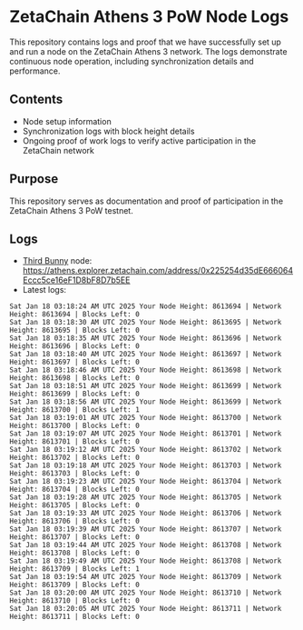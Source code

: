 # ZetaChain Athens 3 PoW Node Logs
This repository contains logs and proof that we have successfully set up and run a node on the ZetaChain Athens 3 network. The logs demonstrate continuous node operation, including synchronization details and performance.

## Contents
- Node setup information
- Synchronization logs with block height details
- Ongoing proof of work logs to verify active participation in the ZetaChain network

## Purpose
This repository serves as documentation and proof of participation in the ZetaChain Athens 3 PoW testnet.

## Logs

- [Third Bunny](https://thirdbunny.xyz/) node: https://athens.explorer.zetachain.com/address/0x225254d35dE666064Eccc5ce16eF1D8bF8D7b5EE
- Latest logs:
```
Sat Jan 18 03:18:24 AM UTC 2025 Your Node Height: 8613694 | Network Height: 8613694 | Blocks Left: 0
Sat Jan 18 03:18:30 AM UTC 2025 Your Node Height: 8613695 | Network Height: 8613695 | Blocks Left: 0
Sat Jan 18 03:18:35 AM UTC 2025 Your Node Height: 8613696 | Network Height: 8613696 | Blocks Left: 0
Sat Jan 18 03:18:40 AM UTC 2025 Your Node Height: 8613697 | Network Height: 8613697 | Blocks Left: 0
Sat Jan 18 03:18:46 AM UTC 2025 Your Node Height: 8613698 | Network Height: 8613698 | Blocks Left: 0
Sat Jan 18 03:18:51 AM UTC 2025 Your Node Height: 8613699 | Network Height: 8613699 | Blocks Left: 0
Sat Jan 18 03:18:56 AM UTC 2025 Your Node Height: 8613699 | Network Height: 8613700 | Blocks Left: 1
Sat Jan 18 03:19:01 AM UTC 2025 Your Node Height: 8613700 | Network Height: 8613700 | Blocks Left: 0
Sat Jan 18 03:19:07 AM UTC 2025 Your Node Height: 8613701 | Network Height: 8613701 | Blocks Left: 0
Sat Jan 18 03:19:12 AM UTC 2025 Your Node Height: 8613702 | Network Height: 8613702 | Blocks Left: 0
Sat Jan 18 03:19:18 AM UTC 2025 Your Node Height: 8613703 | Network Height: 8613703 | Blocks Left: 0
Sat Jan 18 03:19:23 AM UTC 2025 Your Node Height: 8613704 | Network Height: 8613704 | Blocks Left: 0
Sat Jan 18 03:19:28 AM UTC 2025 Your Node Height: 8613705 | Network Height: 8613705 | Blocks Left: 0
Sat Jan 18 03:19:33 AM UTC 2025 Your Node Height: 8613706 | Network Height: 8613706 | Blocks Left: 0
Sat Jan 18 03:19:39 AM UTC 2025 Your Node Height: 8613707 | Network Height: 8613707 | Blocks Left: 0
Sat Jan 18 03:19:44 AM UTC 2025 Your Node Height: 8613708 | Network Height: 8613708 | Blocks Left: 0
Sat Jan 18 03:19:49 AM UTC 2025 Your Node Height: 8613708 | Network Height: 8613709 | Blocks Left: 1
Sat Jan 18 03:19:54 AM UTC 2025 Your Node Height: 8613709 | Network Height: 8613709 | Blocks Left: 0
Sat Jan 18 03:20:00 AM UTC 2025 Your Node Height: 8613710 | Network Height: 8613710 | Blocks Left: 0
Sat Jan 18 03:20:05 AM UTC 2025 Your Node Height: 8613711 | Network Height: 8613711 | Blocks Left: 0
```
